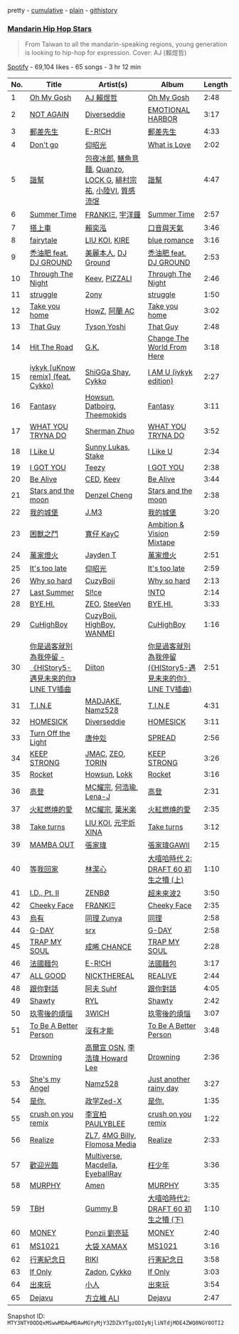 pretty - [cumulative](/playlists/cumulative/37i9dQZF1DWVNQeZtY2TDM.md) - [plain](/playlists/plain/37i9dQZF1DWVNQeZtY2TDM) - [githistory](https://github.githistory.xyz/mackorone/spotify-playlist-archive/blob/main/playlists/plain/37i9dQZF1DWVNQeZtY2TDM)

### [Mandarin Hip Hop Stars](https://open.spotify.com/playlist/37i9dQZF1DWVNQeZtY2TDM)

> From Taiwan to all the mandarin\-speaking regions, young generation is looking to hip\-hop for expression\. Cover: AJ \(賴煜哲\)

[Spotify](https://open.spotify.com/user/spotify) - 69,104 likes - 65 songs - 3 hr 12 min

| No. | Title | Artist(s) | Album | Length |
|---|---|---|---|---|
| 1 | [Oh My Gosh](https://open.spotify.com/track/32K0O51Fh1VOK5DEbdYKKf) | [AJ 賴煜哲](https://open.spotify.com/artist/3cy4mXZDfZgeuh2iFXkjv2) | [Oh My Gosh](https://open.spotify.com/album/2hk5JLjyp3JuIv9ElzGgnu) | 2:48 |
| 2 | [NOT AGAIN](https://open.spotify.com/track/68RnWaD3WSGOqAyI4XarUe) | [Diverseddie](https://open.spotify.com/artist/3aia8Qn8pZXJldrYzQqOOq) | [EMOTIONAL HARBOR](https://open.spotify.com/album/3kQUVRjvJoCKCyB6B0V7ad) | 3:17 |
| 3 | [郵差先生](https://open.spotify.com/track/2ZyX9ojnJBCHNXjTeVB5yg) | [E\-R!CH](https://open.spotify.com/artist/0pzBHzC3K5m5HHGMQu7qcW) | [郵差先生](https://open.spotify.com/album/6tDONmSbDy0nHmxNXNmQz5) | 4:33 |
| 4 | [Don't go](https://open.spotify.com/track/1yoXfV6BMWcRfg3fOqhZ7x) | [仰昭光](https://open.spotify.com/artist/1R3kmFH4Bl1hbEG9ulEE2d) | [What is Love](https://open.spotify.com/album/7iElRORom3XlsLJTpgc6ug) | 2:02 |
| 5 | [諧幫](https://open.spotify.com/track/77Xc48Kz299HgfKATPvCgw) | [包夜冰郎](https://open.spotify.com/artist/4wOeAk7vxKiJoj24LBEOsP), [鱔魚意麵](https://open.spotify.com/artist/6ql8ciVcd9AS7fem0Csg67), [Quanzo](https://open.spotify.com/artist/2xZ5jDLM2DzHd0UoeIquZn), [LOCK G](https://open.spotify.com/artist/2euPzHJSBb5r6sRmSqml47), [緋村宗祐](https://open.spotify.com/artist/4EZWkuxEGmujVRnCjVX1bf), [小陸VI](https://open.spotify.com/artist/1XW1KbS7kXsUjBgA6DQ8I3), [質感流氓](https://open.spotify.com/artist/0RBElIgtecQbsGSrAFM0H6) | [諧幫](https://open.spotify.com/album/7rXhVmrfzVExz2ulM7XtiX) | 4:47 |
| 6 | [Summer Time](https://open.spotify.com/track/11FoRzYaFF7PzdYOoeVDf5) | [FRΔNKIΞ](https://open.spotify.com/artist/1FOLZ9XbMSOUW5J8iZMNKv), [宇洋鐘](https://open.spotify.com/artist/230fc6ivfV9DflZhxUc3Qd) | [Summer Time](https://open.spotify.com/album/0ss8it0WOUQv1c6yMe3sf1) | 2:57 |
| 7 | [搭上車](https://open.spotify.com/track/6xi0RNzXYowy11286hUunI) | [賴奕泓](https://open.spotify.com/artist/4n0pWvKeByJ8apOVaU2K39) | [口音與天氣](https://open.spotify.com/album/3sdSnkuE57wiaHNaKXhllh) | 3:46 |
| 8 | [fairytale](https://open.spotify.com/track/4v8XJrPB1rgVa9bk1Ravab) | [LIU KOI](https://open.spotify.com/artist/08oPfsqJWRQaDYTupwwXrE), [KIRE](https://open.spotify.com/artist/2KZp9cq9DQ9unz17ohWTlL) | [blue romance](https://open.spotify.com/album/0Z6QJdE9wj1iYl3RF73W5b) | 3:16 |
| 9 | [禿油肥 feat\. DJ GROUND](https://open.spotify.com/track/2brIXb73ldAWgjVClYk6i7) | [美麗本人](https://open.spotify.com/artist/4WKKVDQD4OHYdxY3IuuGt7), [DJ Ground](https://open.spotify.com/artist/6cvYne2H5V1po0Inu9NQzh) | [禿油肥 feat\. DJ GROUND](https://open.spotify.com/album/3t5ebe0fuEadPgCnu95M2x) | 2:53 |
| 10 | [Through The Night](https://open.spotify.com/track/3vnPw6ErvNgjYpwaEACaex) | [Keev](https://open.spotify.com/artist/2KS5HYsDqrlhrMDLcxWoAK), [PIZZALI](https://open.spotify.com/artist/5AIqzRLM5XgtjdCjnbvJx7) | [Through The Night](https://open.spotify.com/album/1C9RdQieUsv3B1L5NUjYjv) | 2:46 |
| 11 | [struggle](https://open.spotify.com/track/29vnldei8o9lM1wEiUFP1g) | [2ony](https://open.spotify.com/artist/6Njv9SAeO4mpPYGxzCMSbg) | [struggle](https://open.spotify.com/album/5h0jfvv4ABbLIEQdeLnjRN) | 1:50 |
| 12 | [Take you home](https://open.spotify.com/track/7b2XfiPF4aVpeidKAhZWAK) | [HowZ](https://open.spotify.com/artist/348ClvzEm6fr680BJOeYcE), [阿蘭 AC](https://open.spotify.com/artist/4rmyrkHJMMD1i00eFs5jem) | [Take you home](https://open.spotify.com/album/59Ajn4X0vvYMSJodkbom1u) | 3:02 |
| 13 | [That Guy](https://open.spotify.com/track/6FBCLU5nIwc21sYcPy8ubP) | [Tyson Yoshi](https://open.spotify.com/artist/3dayhmhJfL4I8w1PuL9MqQ) | [That Guy](https://open.spotify.com/album/59fBBYyNek6i29jPxHEkRd) | 2:48 |
| 14 | [Hit The Road](https://open.spotify.com/track/6jDgdAQZDHKFENX1wywmLI) | [G.K.](https://open.spotify.com/artist/6oQww0uMiqePdArgcGKx2S) | [Change The World From Here](https://open.spotify.com/album/3WC5WBEY8fs6lAMfQpaAeT) | 3:18 |
| 15 | [iykyk \[uKnow remix\] \(feat\. Cykko\)](https://open.spotify.com/track/1dIVBjB3l1hZF4Cw9aI1tp) | [ShiGGa Shay](https://open.spotify.com/artist/3vYlOrtxEjNzvUPhacOdoV), [Cykko](https://open.spotify.com/artist/6gQ5lg2r9qzumBycPid5Va) | [I AM U \(iykyk edition\)](https://open.spotify.com/album/2RGuqD1FBSe2xIkymDZlrS) | 2:27 |
| 16 | [Fantasy](https://open.spotify.com/track/1AlVZGi4E2eXTW6Gx9MgCP) | [Howsun](https://open.spotify.com/artist/1DM0LnRUVhKiR4N5GrrA7p), [Datboirg](https://open.spotify.com/artist/45XiNDpEDyAPZCyZV52qxE), [Theemokids](https://open.spotify.com/artist/53UiofemDVWHC0ZdyaTziK) | [Fantasy](https://open.spotify.com/album/3WdN2dSCQRekQ3e6K9PPtH) | 3:11 |
| 17 | [WHAT YOU TRYNA DO](https://open.spotify.com/track/6CikUnzb21HuxwIxFsBiel) | [Sherman Zhuo](https://open.spotify.com/artist/6Ol8MzcK4ARqC8cTJbFxAw) | [WHAT YOU TRYNA DO](https://open.spotify.com/album/7m2w81M1TMq1cCUugRzUob) | 3:52 |
| 18 | [I Like U](https://open.spotify.com/track/4TF62eg1E2VDeA53vOu4Wu) | [Sunny Lukas](https://open.spotify.com/artist/25htISTA2qcgslohjTAF2b), [Stake](https://open.spotify.com/artist/21LsS6OYnQ2g34898N9oKl) | [I Like U](https://open.spotify.com/album/0j0f4z2ZijFbM1VGKvzlwC) | 2:34 |
| 19 | [I GOT YOU](https://open.spotify.com/track/0ZYmHuq7ReGSzmOq4CRh0L) | [Teezy](https://open.spotify.com/artist/5P4IE6bIqsXDKHf5Z7vmeA) | [I GOT YOU](https://open.spotify.com/album/0IXE3ZZaput5VmZBdFU1HB) | 2:38 |
| 20 | [Be Alive](https://open.spotify.com/track/1SI4Jhz2pK8kEBXY6dgzGr) | [CED](https://open.spotify.com/artist/3M1YtHr7K9yHjawwbJ2DgC), [Keev](https://open.spotify.com/artist/2KS5HYsDqrlhrMDLcxWoAK) | [Be Alive](https://open.spotify.com/album/33SL2ccRH87zKgaZK9BDhF) | 3:44 |
| 21 | [Stars and the moon](https://open.spotify.com/track/1nsLmjGBukGTKfPSs1S22Y) | [Denzel Cheng](https://open.spotify.com/artist/6HdMvBWAXWnxX5LEWlgluN) | [Stars and the moon](https://open.spotify.com/album/0Nxgo30SZiskXMCAoNtaMe) | 2:38 |
| 22 | [我的城堡](https://open.spotify.com/track/5dYNl6a3U5x6N8beswH0Md) | [J.M3](https://open.spotify.com/artist/1iuvFwzMREPmNlzoX1h8gx) | [我的城堡](https://open.spotify.com/album/73Vupnm187tTrROhONaSGu) | 3:20 |
| 23 | [困獸之鬥](https://open.spotify.com/track/5Y9kdaZmK3TXhSJ6cIOPTA) | [寬仔 KayC](https://open.spotify.com/artist/0M9DxjE7JknX8mQAa75xQA) | [Ambition & Vision Mixtape](https://open.spotify.com/album/4s8UWwb2yJ2Bq7LolOQuOG) | 2:59 |
| 24 | [萬家燈火](https://open.spotify.com/track/3P78Tea2rsiItM9HnIBL3N) | [Jayden T](https://open.spotify.com/artist/1QJdKypAIxPbGrP2ISGNsP) | [萬家燈火](https://open.spotify.com/album/4HzYJ511FCnJomKNvDufuX) | 2:51 |
| 25 | [It's too late](https://open.spotify.com/track/5YX5DCIzxrj2UPHWXUx4TI) | [仰昭光](https://open.spotify.com/artist/1R3kmFH4Bl1hbEG9ulEE2d) | [It's too late](https://open.spotify.com/album/5ZmNqijX2Fon23RSNBz9BT) | 2:59 |
| 26 | [Why so hard](https://open.spotify.com/track/33vxVNJ4hEGkTLGwJzulZV) | [CuzyBoii](https://open.spotify.com/artist/1trYwqXrzNL5dSXx7xrclq) | [Why so hard](https://open.spotify.com/album/5xJ889nCzswDhcG8yuZxaR) | 2:13 |
| 27 | [Last Summer](https://open.spotify.com/track/0dlsXsg8Ch0a8yXlwkbE6T) | [Sl!ce](https://open.spotify.com/artist/4bJUbD6HkkVIVKmYYmKyIC) | [!NTO](https://open.spotify.com/album/3W4T7867lQuPCCZnTvdglU) | 2:14 |
| 28 | [BYE,HI.](https://open.spotify.com/track/0TNW0Aj7J8mR4sPYlZiXuB) | [ZEO](https://open.spotify.com/artist/7vtia4HP3xY8RPfBLIvkM6), [SteeVen](https://open.spotify.com/artist/12loNOxcT4D1qljwIhbmVJ) | [BYE,HI.](https://open.spotify.com/album/3hPS5Zm6iTRVQ2Czmx6DrR) | 3:33 |
| 29 | [CuHighBoy](https://open.spotify.com/track/7oMp93IVPEndXKwKxGv4wE) | [CuzyBoii](https://open.spotify.com/artist/1trYwqXrzNL5dSXx7xrclq), [HighBoy](https://open.spotify.com/artist/4z4spE3KqhQ4MnLjQXqxsP), [WANMEI](https://open.spotify.com/artist/1wzaq8XH8PIzUblSt2yXq5) | [CuHighBoy](https://open.spotify.com/album/4E3VG9jmDO57EZRCuYHU5g) | 1:16 |
| 30 | [你是過客就別為我停留 \- 《HIStory5\-遇見未來的你》LINE TV插曲](https://open.spotify.com/track/0EWIf5Ey2QR9mcb0OTiSdO) | [Diiton](https://open.spotify.com/artist/4igBpYxC0VLHP0Cz2BH2dQ) | [你是過客就別為我停留 \(《HIStory5\-遇見未來的你》LINE TV插曲\)](https://open.spotify.com/album/10w8HqR6z9vpQiY6rFpFIN) | 2:51 |
| 31 | [T.I.N.E](https://open.spotify.com/track/2JvCfGFW1j4KoXiBQvanAy) | [MADJAKE](https://open.spotify.com/artist/2LcNeXQLThjoeqdcfFUurK), [Namz528](https://open.spotify.com/artist/4ZAC7xRO5PxFI9NCEeODMI) | [T.I.N.E](https://open.spotify.com/album/0KCcI4WWTXeGxcO8aq1BXY) | 4:31 |
| 32 | [HOMESICK](https://open.spotify.com/track/14AHfTN3CXFiaLuilTjRIL) | [Diverseddie](https://open.spotify.com/artist/3aia8Qn8pZXJldrYzQqOOq) | [HOMESICK](https://open.spotify.com/album/6luQqRpyitjgUCIUd2jn5B) | 3:11 |
| 33 | [Turn Off the Light](https://open.spotify.com/track/4zLguzjnEzq3WcH6mJkcWR) | [唐仲彣](https://open.spotify.com/artist/2AXIg0cc8pzzVcNnE3sSI6) | [SPREAD](https://open.spotify.com/album/0Z6AHQ6ZIm8vEhwgoUNRWt) | 2:56 |
| 34 | [KEEP STRONG](https://open.spotify.com/track/0sllmQCF8aflOHbBdayiUL) | [JMAC](https://open.spotify.com/artist/1RzmUd01CblyPpP4R18Gts), [ZEO](https://open.spotify.com/artist/7vtia4HP3xY8RPfBLIvkM6), [TORIN](https://open.spotify.com/artist/3eJKhCseMlxnJSKyNF4XoP) | [KEEP STRONG](https://open.spotify.com/album/4ttmWw4L2sgIbczzL1Swuk) | 3:26 |
| 35 | [Rocket](https://open.spotify.com/track/4a84VexzzgSrbUKZQlhThl) | [Howsun](https://open.spotify.com/artist/1DM0LnRUVhKiR4N5GrrA7p), [Lokk](https://open.spotify.com/artist/6aEGtuPEh9zI1szpEybe4P) | [Rocket](https://open.spotify.com/album/3oXxo7GVzJD54DfdRFMeSU) | 3:16 |
| 36 | [高登](https://open.spotify.com/track/181VnAeg2EOKQ8GyiSIMB8) | [MC耀宗](https://open.spotify.com/artist/0P5VW67DISdcNKmRs18ldO), [何浩瑜](https://open.spotify.com/artist/2rl3iZRGMYw1p1kLomHwQB), [Lena\-J](https://open.spotify.com/artist/5ORM7O0WPOpCDCA1gMVrRl) | [高登](https://open.spotify.com/album/515yeRdh4jTKHLkB9qCIRt) | 2:31 |
| 37 | [火紅燃燒的愛](https://open.spotify.com/track/36eRFCWZOzGNruX9UVUtIv) | [MC耀宗](https://open.spotify.com/artist/0P5VW67DISdcNKmRs18ldO), [葉米楽](https://open.spotify.com/artist/002rrVeRQfpXzggsMzYuOm) | [火紅燃燒的愛](https://open.spotify.com/album/5sOc0Yboa1ZvQn94skjVkJ) | 2:35 |
| 38 | [Take turns](https://open.spotify.com/track/1OBJ7Odl1OAwftWmpGHdmP) | [LIU KOI](https://open.spotify.com/artist/08oPfsqJWRQaDYTupwwXrE), [元宇炘 XINA](https://open.spotify.com/artist/1gBd8Lykf7k3FfVxmUvMpb) | [Take turns](https://open.spotify.com/album/4XNMyTnxdAW0XTqFxxFwvi) | 3:12 |
| 39 | [MAMBA OUT](https://open.spotify.com/track/79cPcjWiGtaJu6FFsQRxOE) | [張家瑋](https://open.spotify.com/artist/2HHuNl5MC0JrBqUdVzYvNY) | [張家瑋GAWII](https://open.spotify.com/album/6IF3yOoo2F3VAUwDtsTsRu) | 2:15 |
| 40 | [等我回家](https://open.spotify.com/track/50GDabMUjaJuscuPxocTCH) | [林潔心](https://open.spotify.com/artist/3wVMSx6wqCYFZ6Q6vqIFCx) | [大嘻哈時代 2: DRAFT 60 初生之犢 \(上\)](https://open.spotify.com/album/0IH8jvTECtBqE53Jx77mtO) | 1:10 |
| 41 | [I.D., Pt\. II](https://open.spotify.com/track/41OvwTB8sYhV4jXqBSw4rv) | [ZENBØ](https://open.spotify.com/artist/4Rh3HXq1VRYzQJ3rl2MUfG) | [超未來波2](https://open.spotify.com/album/3qTUc6SYyXmZTLxzx6eF1t) | 3:50 |
| 42 | [Cheeky Face](https://open.spotify.com/track/0Tfl1o2814LFQEM1gN6fRI) | [FRΔNKIΞ](https://open.spotify.com/artist/1FOLZ9XbMSOUW5J8iZMNKv) | [Cheeky Face](https://open.spotify.com/album/2tqxlymoGzrD0qBt5iLMXm) | 2:35 |
| 43 | [烏有](https://open.spotify.com/track/1jKJOUckSjJxQYf8Fdhxrf) | [同理 Zunya](https://open.spotify.com/artist/3tsoImRDSW4JEcL2CdIUmo) | [同理](https://open.spotify.com/album/4nT7s21AuoufYR4FcLqvKR) | 2:58 |
| 44 | [G\-DAY](https://open.spotify.com/track/26ZswMYK6GNDPZSg8WT8Gj) | [srx](https://open.spotify.com/artist/1NaPPojIvTCnhJCz0GQeL8) | [G\-DAY](https://open.spotify.com/album/0FvNeEYLIeGHUz21edOp7E) | 2:58 |
| 45 | [TRAP MY SOUL](https://open.spotify.com/track/4LdTBI0N1pk618F6dJxa0C) | [成晞 CHANCE](https://open.spotify.com/artist/1ae7R67p3kRJfOU4L6mfII) | [TRAP MY SOUL](https://open.spotify.com/album/1h43FGlDYSkCjyan1udZwl) | 2:28 |
| 46 | [法國麵包](https://open.spotify.com/track/6V6acy5yCCgJ8BPkJwpLnx) | [E\-R!CH](https://open.spotify.com/artist/0pzBHzC3K5m5HHGMQu7qcW) | [法國麵包](https://open.spotify.com/album/60pjJr3ZAWVcFQ3sS70ycT) | 3:17 |
| 47 | [ALL GOOD](https://open.spotify.com/track/5YpaIzdJs9CkRBGN8FyL13) | [NICKTHEREAL](https://open.spotify.com/artist/1fHw35wWkpOw05sswFSl70) | [REALIVE](https://open.spotify.com/album/0RDVQMRMGv5ro3G4oRibJA) | 2:44 |
| 48 | [跟你對話](https://open.spotify.com/track/6au1VUVBbpkzvdbZ9m8gIG) | [阿夫 Suhf](https://open.spotify.com/artist/1lIHC3tPoXBlSYQwSMoIYY) | [跟你對話](https://open.spotify.com/album/5MgUD99Gdq0q3f52vwAlEx) | 4:05 |
| 49 | [Shawty](https://open.spotify.com/track/6p5d0gVSIDOBEc2YaRygox) | [RYL](https://open.spotify.com/artist/0ZRlG17oF5oBb0PBnawQ7B) | [Shawty](https://open.spotify.com/album/0eetw6AUhqabp0quVtwKT2) | 2:42 |
| 50 | [玖零後的煩惱](https://open.spotify.com/track/5o7BMBrad8XfHEFu5nKiWF) | [3WICH](https://open.spotify.com/artist/7yjW5gsSBFMdJ6rAU827kn) | [玖零後的煩惱](https://open.spotify.com/album/1CGh6VHlVXsQ66JQeWf0fy) | 3:07 |
| 51 | [To Be A Better Person](https://open.spotify.com/track/00BQhfhY8Z5OucLi5O29eI) | [沒有才能](https://open.spotify.com/artist/520jt7VsRdtgRbwag2zxd7) | [To Be A Better Person](https://open.spotify.com/album/2kTeoU3pLOmF2e0FHXQFbO) | 3:48 |
| 52 | [Drowning](https://open.spotify.com/track/1XXvo0XLQqEnIb0fjEr0C8) | [高爾宣 OSN](https://open.spotify.com/artist/4TcOznbEZBqev21LzAH4KE), [李浩瑋 Howard Lee](https://open.spotify.com/artist/7EkkWNWPiWFQ0rA9IEmMXs) | [Drowning](https://open.spotify.com/album/6tC3xfxVub5WUYcWlO7PG3) | 2:36 |
| 53 | [She's my Angel](https://open.spotify.com/track/3vC5pSvyBaX8apdX9FlSA3) | [Namz528](https://open.spotify.com/artist/4ZAC7xRO5PxFI9NCEeODMI) | [Just another rainy day](https://open.spotify.com/album/2omGwfCACy0WmLNVUnZaUS) | 3:27 |
| 54 | [是你.](https://open.spotify.com/track/3fiXwwPL7cUvD7BqkHdN0J) | [政学Zed\-X](https://open.spotify.com/artist/7DAjUaK40De066EOFR6fxB) | [是你.](https://open.spotify.com/album/46mCiXY4QlWCV2q34BQlG9) | 1:35 |
| 55 | [crush on you remix](https://open.spotify.com/track/35aMeEljcCaAlF7Z7Dkwzu) | [李宜柏PAULYBLEE](https://open.spotify.com/artist/6rCZx04nawchlA7kTA0c9v) | [crush on you remix](https://open.spotify.com/album/6iEVDXAZ965UVYKauPeR35) | 1:22 |
| 56 | [Realize](https://open.spotify.com/track/4wBO2jqgWccyrg1dQaAxX7) | [ZL7](https://open.spotify.com/artist/1RUGX6XkAnOk25OZBjwXjX), [4MG Billy](https://open.spotify.com/artist/0I0eDfomg8shM0Pm0nLmCL), [Flomosa Media](https://open.spotify.com/artist/5GMBqjlvRxThEATjgXnqiB) | [Realize](https://open.spotify.com/album/6Yg2Nb5b3z9D8A4hLiv2LK) | 2:33 |
| 57 | [歡迎光臨](https://open.spotify.com/track/3z1fDUPBQL43PrcmkQ7IY5) | [Multiverse](https://open.spotify.com/artist/0l2z1SB8aaIp8vNhI9i5YL), [Macdella](https://open.spotify.com/artist/2jGajbF57J3EZGtAjeH3Q0), [EyeballRay](https://open.spotify.com/artist/363CQz6rPzByyhhWS1zUQq) | [枉少年](https://open.spotify.com/album/5oeCirhdu856CeS3S6O0Nv) | 3:36 |
| 58 | [MURPHY](https://open.spotify.com/track/3ycWtTByO3wktjHjL84jU1) | [Amen](https://open.spotify.com/artist/04l2LHKfU4ZBUX7UgOQHGP) | [MURPHY](https://open.spotify.com/album/1VZPDszF7kXtWU7egEh9ml) | 3:35 |
| 59 | [TBH](https://open.spotify.com/track/01SzF0Ire5LblttZGlWM58) | [Gummy B](https://open.spotify.com/artist/041GibkKYtPdNlIAqxs1gs) | [大嘻哈時代2: DRAFT 60 初生之犢 \(下\)](https://open.spotify.com/album/4Y8fl9tihcfQYShmvKA8G5) | 1:10 |
| 60 | [MONEY](https://open.spotify.com/track/7l4iGgJEtmhkHVkt5Qk7b1) | [Ponzii 劉亮延](https://open.spotify.com/artist/2k33ORDYemGS74TLt2LKgX) | [MONEY](https://open.spotify.com/album/0JfScSuiavR1MUhoFTWNPO) | 2:40 |
| 61 | [MS1021](https://open.spotify.com/track/4fN51gSuL0T1QsIBQoG6FB) | [大袋 XAMAX](https://open.spotify.com/artist/6WDt8bC3yWK6yWA7ri0ngf) | [MS1021](https://open.spotify.com/album/2NSPaxy7V2ijn4f7HpGOpX) | 3:16 |
| 62 | [行憲紀念日](https://open.spotify.com/track/4ZOvfG6ZNXr05QGgOe4N55) | [RIKI](https://open.spotify.com/artist/03sz3uNFikpSX6YtwtXz1z) | [行憲紀念日](https://open.spotify.com/album/0JQVAB9iWGufwRjiZY5Yc0) | 3:58 |
| 63 | [If Only](https://open.spotify.com/track/0FFoseRrR7f5CBPpUEs3Ua) | [Zadon](https://open.spotify.com/artist/0WsHMstGTwjQSkx7PlS50X), [Cykko](https://open.spotify.com/artist/6gQ5lg2r9qzumBycPid5Va) | [If Only](https://open.spotify.com/album/36QXY33eNXodxtuLORTqeA) | 3:03 |
| 64 | [出來玩](https://open.spotify.com/track/37klS3XSjdMSEYvWTZulOY) | [小人](https://open.spotify.com/artist/4OyHaNDJ7PskXAIjZ8tBzK) | [出來玩](https://open.spotify.com/album/3lQT3alsMs5aNLCT0Vw0iU) | 3:54 |
| 65 | [Dejavu](https://open.spotify.com/track/0c4SYDG2fS04yf2A1Wteu6) | [方立維 ALI](https://open.spotify.com/artist/5oiYskVLYnZXoPDYJU3NHc) | [Dejavu](https://open.spotify.com/album/1fNhUx4JEb40ZozFIeS4f2) | 2:47 |

Snapshot ID: `MTY3NTY0ODQxMSwwMDAwMDAwMGYyMjY3ZDZkYTgzODIyNjliNTdjMDE4ZWQ0NGY0OTI2`
